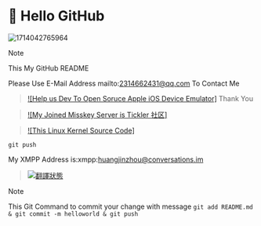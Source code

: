 # 👋 Hello GitHub #

![1714042765964](https://github.com/user-attachments/assets/d5b47682-dcc7-44c7-941a-a7d3c8c06112)
> [!NOTE]
> This My GitHub README

Please Use E-Mail Address mailto:2314662431@qq.com To Contact Me
> [![Help us Dev To Open Soruce Apple iOS Device Emulator]](https://github.com/devos50/qemu-ios) Thank You

> [![My Joined Misskey Server is Tickler 社区]](https://tickler.cc)

> [![This Linux Kernel Source Code]](https://github.com/torvalds/linux)

`git push`

My XMPP Address is:xmpp:huangjinzhou@conversations.im

> [![翻譯狀態](https://hosted.weblate.org/widget/andors-trail/user-interface/287x66-grey.png)](https://hosted.weblate.org/engage/andors-trail/)


> [!NOTE]
This Git Command to commit your change with message
`git add README.md & git commit -m helloworld & git push`
